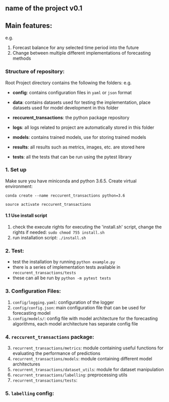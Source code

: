 ## name of the project  v0.1
## Main features: 
e.g.
1. Forecast balance for any selected time period into the future
2. Change between multiple different implementations of forecasting methods 

### Structure of repository:
Root Project directory contains the following the folders:
e.g.
 - __config__: contains configuration files in `yaml` or `json` format

 - __data__: contains datasets used for testing the implementation, place datasets used for model development in this folder 
 
 - __reccurent_transactions__: the python package repository

 - __logs__: all logs related to project are automatically stored in this folder

 - __models__: contains trained models, use for storing trained models

 - __results__: all results such as metrics, images, etc. are stored here 
 
 - __tests__: all the tests that can be run using the pytest library 



### 1. Set up
Make sure you have miniconda and python 3.6.5.
Create virtual environment: 

`conda create --name reccurent_transactions python=3.6`

`source activate reccurent_transactions`

#### 1.1 Use install script
1. check the execute rights for executing the 'install.sh' script, 
change the rights if needed:
 `sudo chmod 755 install.sh`
2. run installation script:
 `./install.sh`


### 2. Test:
- test the installation by running `python example.py`
- there is a series of implementation tests available in `reccurent_transactions/tests`
- these can all be run by `python -m pytest tests`


### 3. Configuration Files:
1. `config/logging.yaml`: configuration of the logger
2. `config/config.json`: main configuration file that can be used for forecasting model
3. `config/models/`: config file with model architecture for the forecasting algorithms, each model architecture has separate config file 


### 4.  `reccurent_transactions` package:
3. `recurrent_transactions/metrics`: module containing useful functions for evaluating the performance of predictions
4. `recurrent_transactions/models`:  module containing different model architectures
5. `recurrent_transactions/dataset_utils`: module for dataset manipulation 
6. `recurrent_transactions/labelling`: preprocessing utils 
8. `recurrent_transactions/tests`: 

### 5.  `labelling` config:
